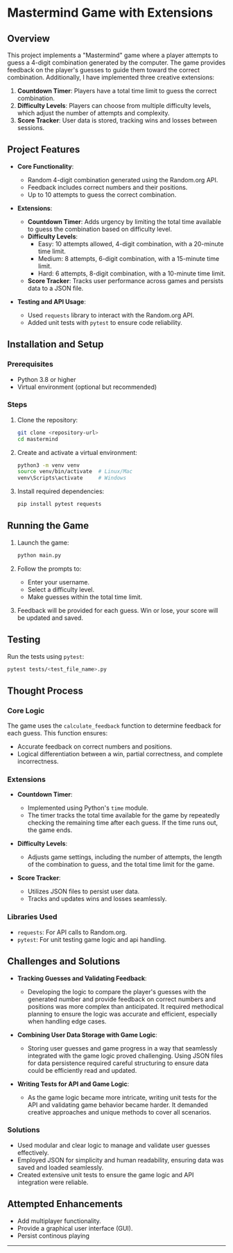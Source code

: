 # Mastermind Game with Extensions

## Overview

This project implements a "Mastermind" game where a player attempts to guess a 4-digit combination generated by the computer. The game provides feedback on the player's guesses to guide them toward the correct combination. Additionally, I have implemented three creative extensions:

1. **Countdown Timer**: Players have a total time limit to guess the correct combination.
2. **Difficulty Levels**: Players can choose from multiple difficulty levels, which adjust the number of attempts and complexity.
3. **Score Tracker**: User data is stored, tracking wins and losses between sessions.

## Project Features

- **Core Functionality**:

  - Random 4-digit combination generated using the Random.org API.
  - Feedback includes correct numbers and their positions.
  - Up to 10 attempts to guess the correct combination.

- **Extensions**:

  - **Countdown Timer**: Adds urgency by limiting the total time available to guess the combination based on difficulty level.
  - **Difficulty Levels**:
    - Easy: 10 attempts allowed, 4-digit combination, with a 20-minute time limit.
    - Medium: 8 attempts, 6-digit combination, with a 15-minute time limit.
    - Hard: 6 attempts, 8-digit combination, with a 10-minute time limit.
  - **Score Tracker**: Tracks user performance across games and persists data to a JSON file.

- **Testing and API Usage**:

  - Used `requests` library to interact with the Random.org API.
  - Added unit tests with `pytest` to ensure code reliability.

## Installation and Setup

### Prerequisites

- Python 3.8 or higher
- Virtual environment (optional but recommended)

### Steps

1. Clone the repository:
   ```bash
   git clone <repository-url>
   cd mastermind
   ```
2. Create and activate a virtual environment:
   ```bash
   python3 -m venv venv
   source venv/bin/activate  # Linux/Mac
   venv\Scripts\activate     # Windows
   ```
3. Install required dependencies:
   ```bash
   pip install pytest requests
   ```

## Running the Game

1. Launch the game:

   ```bash
   python main.py
   ```

2. Follow the prompts to:

   - Enter your username.
   - Select a difficulty level.
   - Make guesses within the total time limit.

3. Feedback will be provided for each guess. Win or lose, your score will be updated and saved.

## Testing

Run the tests using `pytest`:

```bash
pytest tests/<test_file_name>.py
```

## Thought Process

### Core Logic

The game uses the `calculate_feedback` function to determine feedback for each guess. This function ensures:

- Accurate feedback on correct numbers and positions.
- Logical differentiation between a win, partial correctness, and complete incorrectness.

### Extensions

- **Countdown Timer**:

  - Implemented using Python's `time` module.
  - The timer tracks the total time available for the game by repeatedly checking the remaining time after each guess. If the time runs out, the game ends.

- **Difficulty Levels**:

  - Adjusts game settings, including the number of attempts, the length of the combination to guess, and the total time limit for the game.

- **Score Tracker**:

  - Utilizes JSON files to persist user data.
  - Tracks and updates wins and losses seamlessly.

### Libraries Used

- `requests`: For API calls to Random.org.
- `pytest`: For unit testing game logic and api handling.

## Challenges and Solutions

- **Tracking Guesses and Validating Feedback**:

  - Developing the logic to compare the player's guesses with the generated number and provide feedback on correct numbers and positions was more complex than anticipated. It required methodical planning to ensure the logic was accurate and efficient, especially when handling edge cases.

- **Combining User Data Storage with Game Logic**:

  - Storing user guesses and game progress in a way that seamlessly integrated with the game logic proved challenging. Using JSON files for data persistence required careful structuring to ensure data could be efficiently read and updated.

- **Writing Tests for API and Game Logic**:

  - As the game logic became more intricate, writing unit tests for the API and validating game behavior became harder. It demanded creative approaches and unique methods to cover all scenarios.

### Solutions

- Used modular and clear logic to manage and validate user guesses effectively.
- Employed JSON for simplicity and human readability, ensuring data was saved and loaded seamlessly.
- Created extensive unit tests to ensure the game logic and API integration were reliable.

## Attempted Enhancements

- Add multiplayer functionality.
- Provide a graphical user interface (GUI).
- Persist continous playing

---
